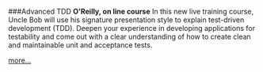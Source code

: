 ###Advanced TDD
**O'Reilly, on line course**
In this new live training course, Uncle Bob will use his signature presentation style 
to explain test-driven development (TDD). Deepen your experience in developing applications 
for testability and come out with a clear understanding of how to create clean and maintainable 
unit and acceptance tests.

 [more...](https://learning.oreilly.com/live-training/courses/advanced-test-driven-development-tdd/0636920361084/)
